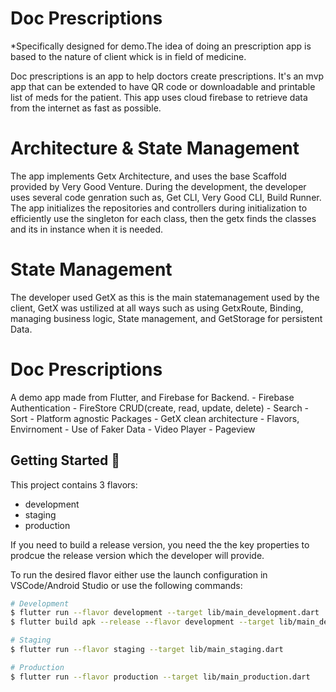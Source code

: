 # Doc Prescriptions
*Specifically designed for demo.The idea of doing an prescription app is based to the nature of client whick is in field of medicine. 

Doc prescriptions is an app to help doctors create prescriptions. It's an mvp app that can be extended to have QR code or downloadable and printable list of meds for the patient. This app uses cloud firebase to retrieve data from the internet as fast as possible. 


# Architecture & State Management
The app implements Getx Architecture, and uses the base Scaffold provided by Very Good Venture. During the development, the developer uses several code genration such as, Get CLI, Very Good CLI,  Build Runner.  The app initializes the repositories and controllers during initialization to efficiently use the singleton for each class, then the getx finds the classes and its in instance when it is needed.

# State Management
The developer used GetX as this is the main statemanagement used by the client, GetX was ustilized at all ways such as using GetxRoute, Binding, managing business logic, State management, and GetStorage for persistent Data.

# Doc Prescriptions
A demo app made from Flutter, and Firebase for Backend.
    - Firebase Authentication
    - FireStore CRUD(create, read, update, delete)
    - Search 
    - Sort
    - Platform agnostic Packages
    - GetX clean architecture
    - Flavors, Envirnoment
    - Use of Faker Data
    - Video Player
    - Pageview


## Getting Started 🚀

This project contains 3 flavors:

- development
- staging
- production

If you need to build a release version, you need the the key properties to prodcue the release version which the developer will provide.

To run the desired flavor either use the launch configuration in VSCode/Android Studio or use the following commands:

```sh
# Development
$ flutter run --flavor development --target lib/main_development.dart
$ flutter build apk --release --flavor development --target lib/main_development.dart

# Staging
$ flutter run --flavor staging --target lib/main_staging.dart

# Production
$ flutter run --flavor production --target lib/main_production.dart
```

